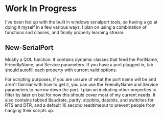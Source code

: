 # Work In Progress
I've been fed up with the built in windows serialport tools, so having a go at doing it myself in a few various ways. I plan on using a combination of functions and classes, and finally properly learning stream.

## New-SerialPort
Mostly a QOL function. It contains dynamic classes that feed the PortName, FriendlyName, and Service parameters. If you have a port plugged in, tab should autofill each property with current valid options.

For scripting purposes, if you are unsure of what the port name will be and aren't familiar with how to get it, you can use the FriendlyName and Service parameters to narrow down the port. I plan on including other properties to filter by later on but for now this should cover most of my current needs. It also contains tabbed Baudrate, parity, stopbits, databits, and switches for RTS and DTR, and a default 10 second readtimeout to prevent people from hanging their scripts up.